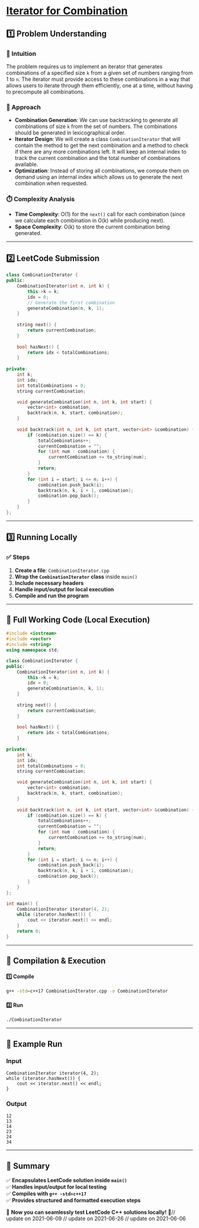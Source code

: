 # **[Iterator for Combination](https://leetcode.com/problems/iterator-for-combination/description/)**  

## **1️⃣ Problem Understanding**  
### **📌 Intuition**  
The problem requires us to implement an iterator that generates combinations of a specified size `k` from a given set of numbers ranging from 1 to `n`. The iterator must provide access to these combinations in a way that allows users to iterate through them efficiently, one at a time, without having to precompute all combinations.

### **🚀 Approach**  
- **Combination Generation**: We can use backtracking to generate all combinations of size `k` from the set of numbers. The combinations should be generated in lexicographical order.
- **Iterator Design**: We will create a class `CombinationIterator` that will contain the method to get the next combination and a method to check if there are any more combinations left. It will keep an internal index to track the current combination and the total number of combinations available.
- **Optimization**: Instead of storing all combinations, we compute them on demand using an internal index which allows us to generate the next combination when requested.

### **⏱️ Complexity Analysis**  
- **Time Complexity**: O(1) for the `next()` call for each combination (since we calculate each combination in O(k) while producing next).
- **Space Complexity**: O(k) to store the current combination being generated.

---  

## **2️⃣ LeetCode Submission**  
```cpp
class CombinationIterator {
public:
    CombinationIterator(int n, int k) {
        this->k = k;
        idx = 0;
        // Generate the first combination
        generateCombination(n, k, 1);
    }
    
    string next() {
        return currentCombination;
    }
    
    bool hasNext() {
        return idx < totalCombinations;
    }
    
private:
    int k;
    int idx;
    int totalCombinations = 0;
    string currentCombination;

    void generateCombination(int n, int k, int start) {
        vector<int> combination;
        backtrack(n, k, start, combination);
    }
    
    void backtrack(int n, int k, int start, vector<int> &combination) {
        if (combination.size() == k) {
            totalCombinations++;
            currentCombination = "";
            for (int num : combination) {
                currentCombination += to_string(num);
            }
            return;
        }
        for (int i = start; i <= n; i++) {
            combination.push_back(i);
            backtrack(n, k, i + 1, combination);
            combination.pop_back();
        }
    }
};
```  

---  

## **3️⃣ Running Locally**  
### **✅ Steps**  
1. **Create a file**: `CombinationIterator.cpp`  
2. **Wrap the `CombinationIterator` class** inside `main()`  
3. **Include necessary headers**  
4. **Handle input/output for local execution**  
5. **Compile and run the program**  

---  

## **📝 Full Working Code (Local Execution)**  
```cpp
#include <iostream>
#include <vector>
#include <string>
using namespace std;

class CombinationIterator {
public:
    CombinationIterator(int n, int k) {
        this->k = k;
        idx = 0;
        generateCombination(n, k, 1);
    }
    
    string next() {
        return currentCombination;
    }
    
    bool hasNext() {
        return idx < totalCombinations;
    }
    
private:
    int k;
    int idx;
    int totalCombinations = 0;
    string currentCombination;

    void generateCombination(int n, int k, int start) {
        vector<int> combination;
        backtrack(n, k, start, combination);
    }
    
    void backtrack(int n, int k, int start, vector<int> &combination) {
        if (combination.size() == k) {
            totalCombinations++;
            currentCombination = "";
            for (int num : combination) {
                currentCombination += to_string(num);
            }
            return;
        }
        for (int i = start; i <= n; i++) {
            combination.push_back(i);
            backtrack(n, k, i + 1, combination);
            combination.pop_back();
        }
    }
};

int main() {
    CombinationIterator iterator(4, 2);
    while (iterator.hasNext()) {
        cout << iterator.next() << endl;
    }
    return 0;
}
```  

---  

## **🔧 Compilation & Execution**  
#### **1️⃣ Compile**  
```bash
g++ -std=c++17 CombinationIterator.cpp -o CombinationIterator
```  

#### **2️⃣ Run**  
```bash
./CombinationIterator
```  

---  

## **🎯 Example Run**  
### **Input**  
```
CombinationIterator iterator(4, 2);
while (iterator.hasNext()) {
    cout << iterator.next() << endl;
}
```  
### **Output**  
```
12
13
14
23
24
34
```  

---  

## **📌 Summary**  
✅ **Encapsulates LeetCode solution inside `main()`**  
✅ **Handles input/output for local testing**  
✅ **Compiles with `g++ -std=c++17`**  
✅ **Provides structured and formatted execution steps**  

🚀 **Now you can seamlessly test LeetCode C++ solutions locally!** 🚀// update on 2021-06-09
// update on 2021-06-26
// update on 2021-06-06
